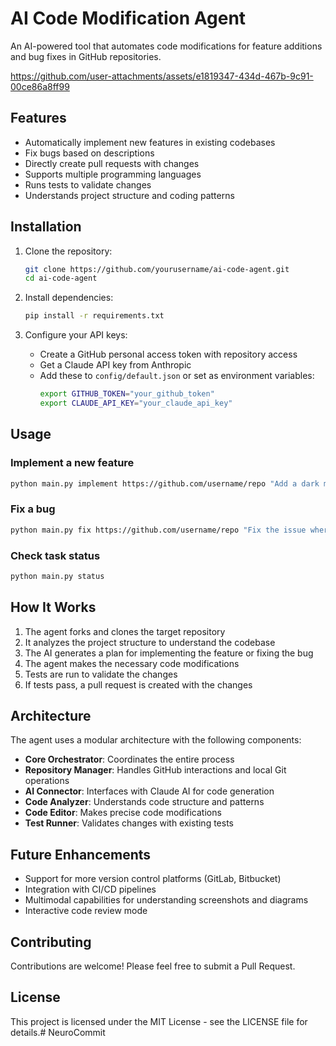 # AI Code Modification Agent

An AI-powered tool that automates code modifications for feature additions and bug fixes in GitHub repositories.


https://github.com/user-attachments/assets/e1819347-434d-467b-9c91-00ce86a8ff99


## Features

- Automatically implement new features in existing codebases
- Fix bugs based on descriptions
- Directly create pull requests with changes
- Supports multiple programming languages
- Runs tests to validate changes
- Understands project structure and coding patterns

## Installation

1. Clone the repository:
   ```bash
   git clone https://github.com/yourusername/ai-code-agent.git
   cd ai-code-agent
   ```

2. Install dependencies:
   ```bash
   pip install -r requirements.txt
   ```

3. Configure your API keys:
   - Create a GitHub personal access token with repository access
   - Get a Claude API key from Anthropic
   - Add these to `config/default.json` or set as environment variables:
     ```bash
     export GITHUB_TOKEN="your_github_token"
     export CLAUDE_API_KEY="your_claude_api_key"
     ```

## Usage

### Implement a new feature

```bash
python main.py implement https://github.com/username/repo "Add a dark mode toggle to the user settings page"
```

### Fix a bug

```bash
python main.py fix https://github.com/username/repo "Fix the issue where user profile images don't load on mobile devices"
```

### Check task status

```bash
python main.py status
```

## How It Works

1. The agent forks and clones the target repository
2. It analyzes the project structure to understand the codebase
3. The AI generates a plan for implementing the feature or fixing the bug
4. The agent makes the necessary code modifications
5. Tests are run to validate the changes
6. If tests pass, a pull request is created with the changes

## Architecture

The agent uses a modular architecture with the following components:

- **Core Orchestrator**: Coordinates the entire process
- **Repository Manager**: Handles GitHub interactions and local Git operations
- **AI Connector**: Interfaces with Claude AI for code generation
- **Code Analyzer**: Understands code structure and patterns
- **Code Editor**: Makes precise code modifications
- **Test Runner**: Validates changes with existing tests

## Future Enhancements

- Support for more version control platforms (GitLab, Bitbucket)
- Integration with CI/CD pipelines
- Multimodal capabilities for understanding screenshots and diagrams
- Interactive code review mode

## Contributing

Contributions are welcome! Please feel free to submit a Pull Request.

## License

This project is licensed under the MIT License - see the LICENSE file for details.# NeuroCommit
